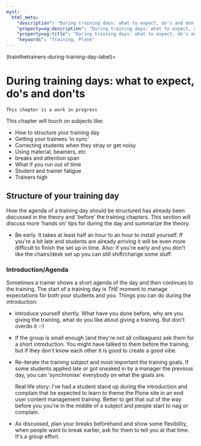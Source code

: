 ```yaml
---
myst:
  html_meta:
    "description": "During training days: what to expect, do's and don'ts"
    "property=og:description": "During training days: what to expect, do's and don'ts"
    "property=og:title": "During training days: what to expect, do's and don'ts"
    "keywords": "Training, Plone"
---
```


(trainthetrainers-during-training-day-label)=

# During training days: what to expect, do's and don'ts

```{warning}
This chapter is a work in progress
```

This chapter will touch on subjects like:

- How to structure your training day
- Getting your trainees 'in sync'
- Correcting students when they stray or get noisy
- Using material, beamers, etc
- breaks and attention span
- What if you run out of time
- Student and trainer fatigue
- Trainers high

## Structure of your training day

How the agenda of a training day should be structured has already been discussed in the theory and 'before' the training chapters. This section will discuss more 'hands on' tips for during the day and summarize the theory.

- Be early. It takes at least half an hour to an hour to install yourself. If you're a bit late and students are already arriving it will be even more difficult to finish the set up in time. Also: if you're early and you don't like the chairs/desk set up you can still shift/change some stuff.

### Introduction/Agenda

Sometimes a trainer shows a short agenda of the day and then continues to the training. The start of a training day is *THE* moment to manage expectations for both your students and you. Things you can do during the introduction:

- Introduce yourself shortly. What have you done before, why are you giving the training, what do you like about giving a training. But don't overdo it :-)

- If the group is small enough (and they're not all colleagues) ask them for a short introduction. You might have talked to them before the training, but if they don't know each other it is good to create a good vibe.

- Re-iterate the training subject and most important the training goals. If
  some students applied late or got sneaked in by a manager the previous day,
  you can 'synchronise' everybody on what the goals are.

  Real life story: I've had a student stand up during the introduction and
  complain that he expected to learn to theme the Plone site in an end user
  content management training. Better to get that out of the way before you
  you're in the middle of a subject and people start to nag or complain.

- As discussed, plan your breaks beforehand and show some flexibility, when
  people want to break earlier, ask for them to tell you at that time. It's a
  group effort.
